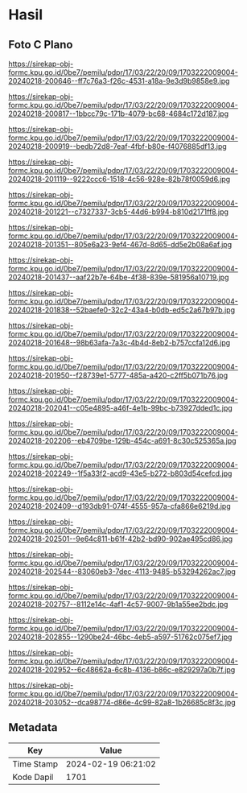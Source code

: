 # Hasil

## Foto C Plano

https://sirekap-obj-formc.kpu.go.id/0be7/pemilu/pdpr/17/03/22/20/09/1703222009004-20240218-200646--ff7c76a3-f26c-4531-a18a-9e3d9b9858e9.jpg

https://sirekap-obj-formc.kpu.go.id/0be7/pemilu/pdpr/17/03/22/20/09/1703222009004-20240218-200817--1bbcc79c-171b-4079-bc68-4684c172d187.jpg

https://sirekap-obj-formc.kpu.go.id/0be7/pemilu/pdpr/17/03/22/20/09/1703222009004-20240218-200919--bedb72d8-7eaf-4fbf-b80e-f4076885df13.jpg

https://sirekap-obj-formc.kpu.go.id/0be7/pemilu/pdpr/17/03/22/20/09/1703222009004-20240218-201119--9222ccc6-1518-4c56-928e-82b78f0059d6.jpg

https://sirekap-obj-formc.kpu.go.id/0be7/pemilu/pdpr/17/03/22/20/09/1703222009004-20240218-201221--c7327337-3cb5-44d6-b994-b810d2171ff8.jpg

https://sirekap-obj-formc.kpu.go.id/0be7/pemilu/pdpr/17/03/22/20/09/1703222009004-20240218-201351--805e6a23-9ef4-467d-8d65-dd5e2b08a6af.jpg

https://sirekap-obj-formc.kpu.go.id/0be7/pemilu/pdpr/17/03/22/20/09/1703222009004-20240218-201437--aaf22b7e-64be-4f38-839e-581956a10719.jpg

https://sirekap-obj-formc.kpu.go.id/0be7/pemilu/pdpr/17/03/22/20/09/1703222009004-20240218-201838--52baefe0-32c2-43a4-b0db-ed5c2a67b97b.jpg

https://sirekap-obj-formc.kpu.go.id/0be7/pemilu/pdpr/17/03/22/20/09/1703222009004-20240218-201648--98b63afa-7a3c-4b4d-8eb2-b757ccfa12d6.jpg

https://sirekap-obj-formc.kpu.go.id/0be7/pemilu/pdpr/17/03/22/20/09/1703222009004-20240218-201950--f28739e1-5777-485a-a420-c2ff5b071b76.jpg

https://sirekap-obj-formc.kpu.go.id/0be7/pemilu/pdpr/17/03/22/20/09/1703222009004-20240218-202041--c05e4895-a46f-4e1b-99bc-b73927dded1c.jpg

https://sirekap-obj-formc.kpu.go.id/0be7/pemilu/pdpr/17/03/22/20/09/1703222009004-20240218-202206--eb4709be-129b-454c-a691-8c30c525365a.jpg

https://sirekap-obj-formc.kpu.go.id/0be7/pemilu/pdpr/17/03/22/20/09/1703222009004-20240218-202249--1f5a33f2-acd9-43e5-b272-b803d54cefcd.jpg

https://sirekap-obj-formc.kpu.go.id/0be7/pemilu/pdpr/17/03/22/20/09/1703222009004-20240218-202409--d193db91-074f-4555-957a-cfa866e6219d.jpg

https://sirekap-obj-formc.kpu.go.id/0be7/pemilu/pdpr/17/03/22/20/09/1703222009004-20240218-202501--9e64c811-b61f-42b2-bd90-902ae495cd86.jpg

https://sirekap-obj-formc.kpu.go.id/0be7/pemilu/pdpr/17/03/22/20/09/1703222009004-20240218-202544--83060eb3-7dec-4113-9485-b53294262ac7.jpg

https://sirekap-obj-formc.kpu.go.id/0be7/pemilu/pdpr/17/03/22/20/09/1703222009004-20240218-202757--8112e14c-4af1-4c57-9007-9b1a55ee2bdc.jpg

https://sirekap-obj-formc.kpu.go.id/0be7/pemilu/pdpr/17/03/22/20/09/1703222009004-20240218-202855--1290be24-46bc-4eb5-a597-51762c075ef7.jpg

https://sirekap-obj-formc.kpu.go.id/0be7/pemilu/pdpr/17/03/22/20/09/1703222009004-20240218-202952--6c48662a-6c8b-4136-b86c-e829297a0b7f.jpg

https://sirekap-obj-formc.kpu.go.id/0be7/pemilu/pdpr/17/03/22/20/09/1703222009004-20240218-203052--dca98774-d86e-4c99-82a8-1b26685c8f3c.jpg


## Metadata

| Key        | Value               |
| ---------- | ------------------- |
| Time Stamp | 2024-02-19 06:21:02 |
| Kode Dapil | 1701                |



